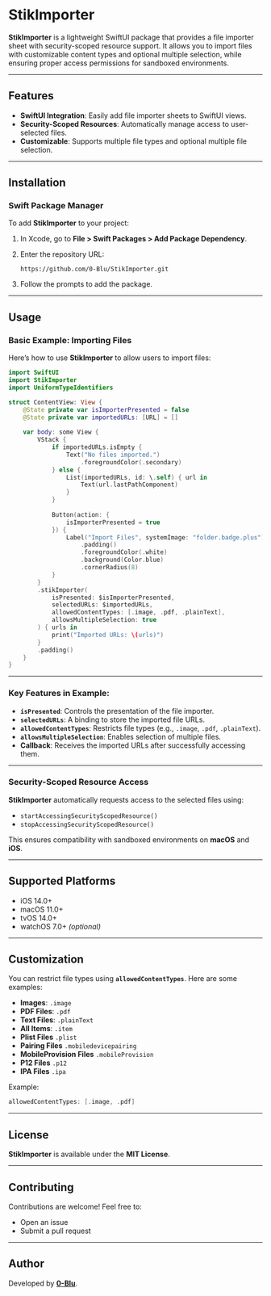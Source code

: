 # StikImporter

**StikImporter** is a lightweight SwiftUI package that provides a file importer sheet with security-scoped resource support. It allows you to import files with customizable content types and optional multiple selection, while ensuring proper access permissions for sandboxed environments.

---

## Features

- **SwiftUI Integration**: Easily add file importer sheets to SwiftUI views.
- **Security-Scoped Resources**: Automatically manage access to user-selected files.
- **Customizable**: Supports multiple file types and optional multiple file selection.

---

## Installation

### Swift Package Manager

To add **StikImporter** to your project:

1. In Xcode, go to **File > Swift Packages > Add Package Dependency**.
2. Enter the repository URL:

   ```
   https://github.com/0-Blu/StikImporter.git
   ```

3. Follow the prompts to add the package.

---

## Usage

### Basic Example: Importing Files

Here’s how to use **StikImporter** to allow users to import files:

```swift
import SwiftUI
import StikImporter
import UniformTypeIdentifiers

struct ContentView: View {
    @State private var isImporterPresented = false
    @State private var importedURLs: [URL] = []
    
    var body: some View {
        VStack {
            if importedURLs.isEmpty {
                Text("No files imported.")
                    .foregroundColor(.secondary)
            } else {
                List(importedURLs, id: \.self) { url in
                    Text(url.lastPathComponent)
                }
            }
            
            Button(action: {
                isImporterPresented = true
            }) {
                Label("Import Files", systemImage: "folder.badge.plus")
                    .padding()
                    .foregroundColor(.white)
                    .background(Color.blue)
                    .cornerRadius(8)
            }
        }
        .stikImporter(
            isPresented: $isImporterPresented,
            selectedURLs: $importedURLs,
            allowedContentTypes: [.image, .pdf, .plainText],
            allowsMultipleSelection: true
        ) { urls in
            print("Imported URLs: \(urls)")
        }
        .padding()
    }
}
```

---

### Key Features in Example:

- **`isPresented`**: Controls the presentation of the file importer.
- **`selectedURLs`**: A binding to store the imported file URLs.
- **`allowedContentTypes`**: Restricts file types (e.g., `.image`, `.pdf`, `.plainText`).
- **`allowsMultipleSelection`**: Enables selection of multiple files.
- **Callback**: Receives the imported URLs after successfully accessing them.

---

### Security-Scoped Resource Access

**StikImporter** automatically requests access to the selected files using:

- `startAccessingSecurityScopedResource()`  
- `stopAccessingSecurityScopedResource()`

This ensures compatibility with sandboxed environments on **macOS** and **iOS**.

---

## Supported Platforms

- iOS 14.0+
- macOS 11.0+
- tvOS 14.0+
- watchOS 7.0+ *(optional)*

---

## Customization

You can restrict file types using **`allowedContentTypes`**. Here are some examples:

- **Images**: `.image`
- **PDF Files**: `.pdf`
- **Text Files**: `.plainText`
- **All Items**: `.item`
- **Plist Files** `.plist`
- **Pairing Files** `.mobiledevicepairing`
- **MobileProvision Files** `.mobileProvision`
- **P12 Files** `.p12`
- **IPA Files** `.ipa`
  
Example:

```swift
allowedContentTypes: [.image, .pdf]
```

---

## License

**StikImporter** is available under the **MIT License**.

---

## Contributing

Contributions are welcome! Feel free to:

- Open an issue
- Submit a pull request

---

## Author

Developed by **[0-Blu](https://github.com/0-Blu)**.
